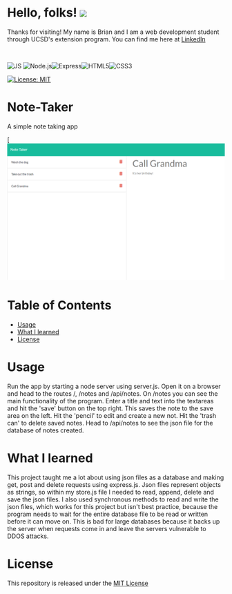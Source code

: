 # Hello, folks! <img src="https://raw.githubusercontent.com/MartinHeinz/MartinHeinz/master/wave.gif" width="30px">
Thanks for visiting! My name is Brian and I am a web development student through UCSD's extension program. You can find me here at [LinkedIn](https://www.linkedin.com/in/brian-parker-79871819b/)

<br>

![JS](https://img.shields.io/badge/javascript%20-%23323330.svg?&style=for-the-badge&logo=javascript&logoColor=%23F7DF1E) ![Node.js](https://img.shields.io/badge/Node.js-43853D?style=for-the-badge&logo=node.js&logoColor=white)![Express](https://img.shields.io/badge/Express.js-404D59?style=for-the-badge)![HTML5](https://img.shields.io/badge/HTML5-E34F26?style=for-the-badge&logo=html5&logoColor=white)![CSS3](https://img.shields.io/badge/CSS3-1572B6?style=for-the-badge&logo=css3&logoColor=white)

[![License: MIT](https://img.shields.io/badge/License-MIT-yellow.svg)](https://opensource.org/licenses/MIT)


# Note-Taker
A simple note taking app

[![Screenshot](https://github.com/btparker70/Note-Taker/blob/main/readmeassets/img1.png?raw=true)


# Table of Contents

* [Usage](#Usage)
* [What I learned](#What-I-Learned)
* [License](#License)

# Usage
Run the app by starting a node server using server.js. Open it on a browser and head to the routes /, /notes and /api/notes. On /notes you can see the main functionality of the program. Enter a title and text into the textareas and hit the 'save' button on the top right. This saves the note to the save area on the left. Hit the 'pencil' to edit and create a new not. Hit the 'trash can' to delete saved notes. Head to /api/notes to see the json file for the database of notes created.

# What I learned

This project taught me a lot about using json files as a database and making get, post and delete requests using express.js. Json files represent objects as strings, so within my store.js file I needed to read, append, delete and save the json files. I also used synchronous methods to read and write the json files, which works for this project but isn't best practice, because the program needs to wait for the entire database file to be read or written before it can move on. This is bad for large databases because it backs up the server when requests come in and leave the servers vulnerable to DDOS attacks.

# License
This repository is released under the [MIT License](https://opensource.org/licenses/MIT)
